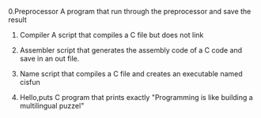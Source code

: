 0.Preprocessor
	A program that run through the preprocessor and save the result

1. Compiler
	A script that compiles a C file but does not link

2. Assembler
	script that generates the assembly code of a C code and save in an out file.

3. Name 
	script that compiles a C file and creates an executable named cisfun

4. Hello,puts
	C program that prints exactly "Programming is like building a multilingual puzzel"
